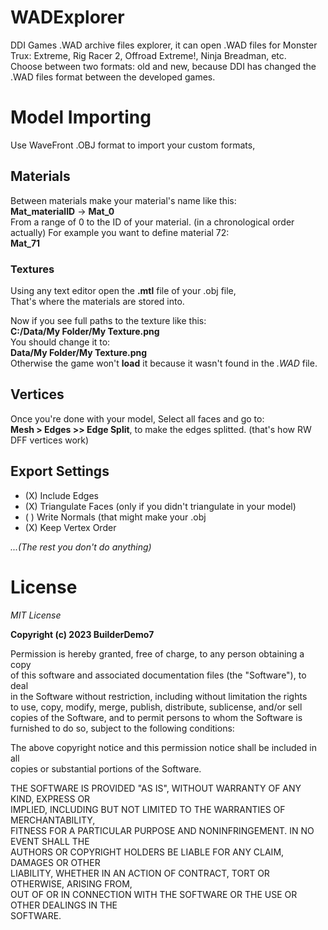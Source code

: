# WADExplorer
DDI Games .WAD archive files explorer, it can open .WAD files for Monster Trux: Extreme, Rig Racer 2, Offroad Extreme!, Ninja Breadman, etc.                        
Choose between two formats: old and new, because DDI has changed the .WAD files format between the developed games.
# Model Importing                 
Use WaveFront .OBJ format to import your custom formats,
## Materials         
Between materials make your material's name like this:                            
**Mat_materialID** -> **Mat_0**     
From a range of 0 to the ID of your material. (in a chronological order actually)
For example you want to define material 72:                     
**Mat_71**
### Textures
Using any text editor open the **.mtl** file of your .obj file,                
That's where the materials are stored into.                     

Now if you see full paths to the texture like this:                                        
**C:/Data/My Folder/My Texture.png**                                        
You should change it to:                              
**Data/My Folder/My Texture.png**                                               
Otherwise the game won't **load** it because it wasn't found in the *.WAD* file.
## Vertices
Once you're done with your model, Select all faces and go to:               
**Mesh > Edges >> Edge Split**, 
to make the edges splitted. (that's how RW DFF vertices work)
## Export Settings
- (X) Include Edges                                   
- (X) Triangulate Faces (only if you didn't triangulate in your model)                                 
- (  ) Write Normals (that might make your .obj                           
- (X) Keep Vertex Order                                     

*...(The rest you don't do anything)* 
 
# License
*MIT License*                            

**Copyright (c) 2023 BuilderDemo7**                                                           

Permission is hereby granted, free of charge, to any person obtaining a copy                     
of this software and associated documentation files (the "Software"), to deal                         
in the Software without restriction, including without limitation the rights                        
to use, copy, modify, merge, publish, distribute, sublicense, and/or sell                             
copies of the Software, and to permit persons to whom the Software is                                 
furnished to do so, subject to the following conditions:                                      

The above copyright notice and this permission notice shall be included in all                      
copies or substantial portions of the Software.                                       

THE SOFTWARE IS PROVIDED "AS IS", WITHOUT WARRANTY OF ANY KIND, EXPRESS OR                                   
IMPLIED, INCLUDING BUT NOT LIMITED TO THE WARRANTIES OF MERCHANTABILITY,                              
FITNESS FOR A PARTICULAR PURPOSE AND NONINFRINGEMENT. IN NO EVENT SHALL THE                                  
AUTHORS OR COPYRIGHT HOLDERS BE LIABLE FOR ANY CLAIM, DAMAGES OR OTHER                               
LIABILITY, WHETHER IN AN ACTION OF CONTRACT, TORT OR OTHERWISE, ARISING FROM,                          
OUT OF OR IN CONNECTION WITH THE SOFTWARE OR THE USE OR OTHER DEALINGS IN THE                                 
SOFTWARE.                                      
